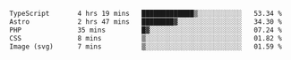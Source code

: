 <!--START_SECTION:waka-->

```txt
TypeScript       4 hrs 19 mins   █████████████▒░░░░░░░░░░░   53.34 %
Astro            2 hrs 47 mins   ████████▓░░░░░░░░░░░░░░░░   34.30 %
PHP              35 mins         █▓░░░░░░░░░░░░░░░░░░░░░░░   07.24 %
CSS              8 mins          ▒░░░░░░░░░░░░░░░░░░░░░░░░   01.82 %
Image (svg)      7 mins          ▒░░░░░░░░░░░░░░░░░░░░░░░░   01.59 %
```

<!--END_SECTION:waka-->
